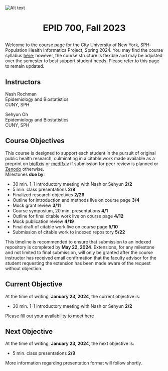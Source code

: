 ![Alt text](https://github.com/evoheal/EPID-700/blob/main/SPRING2024/CUNYbannerImage.png)
# <p align="center">EPID 700, Fall 2023</p>

Welcome to the course page for the City University of New York, SPH: Population Health Informatics Project, Spring 2024. You may find the course syllabus [here](FALL2023/syllabus.pdf); however, the course structure is flexible and may be adjusted over the semester to best support student needs. Please refer to this page to remain updated.

## Instructors
Nash Rochman<br/>
Epidemiology and Biostatistics<br/>
CUNY, SPH

Sehyun Oh<br/>
Epidemiology and Biostatistics<br/>
CUNY, SPH

## Course Objectives

This course is designed to support each student in the pursuit of original public health research, culminating in a citable work made available as a preprint on [bioRxiv](https://www.biorxiv.org/) or [medRxiv](https://www.medrxiv.org/) if submission for peer review is planned or [Zenodo](https://zenodo.org/) otherwise.<br/>
Milestones **due by**:

* 30 min. 1-1 introductory meeting with Nash or Sehyun **2/2**
* 5 min. class presentations **2/9**
* Finalized research objectives **2/26**
* Outline for introduction and methods live on course page **3/4**
* Mock grant review **3/11**
* Course symposium, 20 min. presentations **4/1**
* Outline for final citable work live on course page **4/12**
* Mock publication review **4/19**
* Final draft of citable work live on course page **5/10**
* Submission of citable work to indexed repository **5/22**

This timeline is recommended to ensure that submission to an indexed repository is completed by **May 22, 2024**. Extensions, for any milestone and not limited to final submission, will only be granted after the course instructor has received email confirmation that the faculty advisor for the student requesting the extension has been made aware of the request without objection.

## Current Objective
At the time of writing, **January 23, 2024**, the current objective is:
* 30 min. 1-1 introductory meeting with Nash or Sehyun **2/2**

Please fill out your availability to meet [here](https://www.when2meet.com/?23307243-B6TOG)

## Next Objective
At the time of writing, **January 23, 2024**, the next objective is:
* 5 min. class presentations **2/9**
  
More information regarding presentation format will follow shortly.
